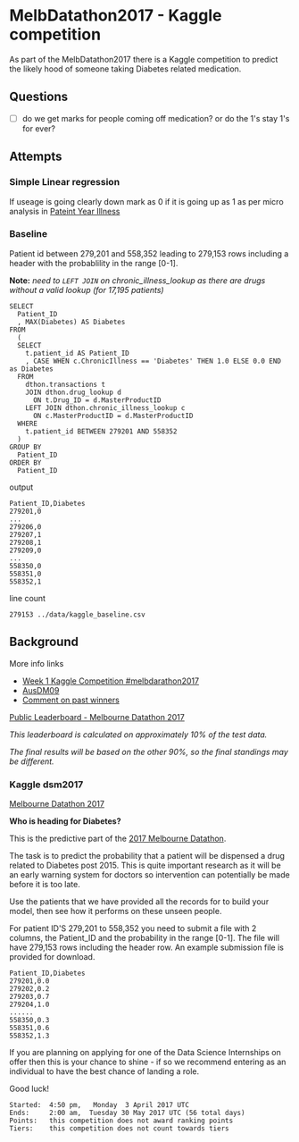 # MelbDatathon2017 - Kaggle competition 

As part of the MelbDatathon2017 there is a Kaggle competition to predict the
likely hood of someone taking Diabetes related medication.

## Questions

- [ ] do we get marks for people coming off medication? or do the 1's stay 1's
  for ever?

## Attempts

### Simple Linear regression

If useage is going clearly down mark as 0 if it is going up as 1 as per micro
analysis in [Pateint Year Illness](kaggle/Patient_Year_Illness.ipynb)

### Baseline

Patient id between 279,201 and 558,352 leading to 279,153 rows including a
header with the probablility in the range [0-1].

**Note:** _need to `LEFT JOIN` on chronic_illness_lookup as there are drugs
          without a valid lookup (for 17,195 patients)_

    SELECT
      Patient_ID
      , MAX(Diabetes) AS Diabetes
    FROM
      (
      SELECT
        t.patient_id AS Patient_ID
        , CASE WHEN c.ChronicIllness == 'Diabetes' THEN 1.0 ELSE 0.0 END as Diabetes
      FROM
        dthon.transactions t
        JOIN dthon.drug_lookup d
          ON t.Drug_ID = d.MasterProductID
        LEFT JOIN dthon.chronic_illness_lookup c
          ON c.MasterProductID = d.MasterProductID
      WHERE
        t.patient_id BETWEEN 279201 AND 558352
      )
    GROUP BY
      Patient_ID
    ORDER BY
      Patient_ID

output

    Patient_ID,Diabetes
    279201,0
    ...
    279206,0
    279207,1
    279208,1
    279209,0
    ...
    558350,0
    558351,0
    558352,1

line count

    279153 ../data/kaggle_baseline.csv

## Background

More info links

  * [Week 1 Kaggle Competition
    #melbdarathon2017](https://chrisdlangton.ghost.io/2017/04/21/week-1-kaggle-competition-melbdarathon2017/)
  * [AusDM09](http://tiberius.biz/ausdm09/index.html#4)
  * [Comment on past
    winners](https://inclass.kaggle.com/c/dsm2017/forums/t/31449/welcome?forumMessageId=174409#post174409)

[Public Leaderboard - Melbourne Datathon 2017](https://inclass.kaggle.com/c/dsm2017/leaderboard)

_This leaderboard is calculated on approximately 10% of the test data._

_The final results will be based on the other 90%, so the final standings may be
different._

### Kaggle dsm2017

[Melbourne Datathon 2017](https://inclass.kaggle.com/c/dsm2017)

**Who is heading for Diabetes?**

This is the predictive part of the [2017 Melbourne
Datathon](http://www.datasciencemelbourne.com/datathon/).

The task is to predict the probability that a patient will be dispensed a drug
related to Diabetes post 2015. This is quite important research as it will be
an early warning system for doctors so intervention can potentially be made
before it is too late.

Use the patients that we have provided all the records for to build your model,
then see how it performs on these unseen people.

For patient ID'S 279,201 to 558,352 you need to submit a file with 2 columns,
the Patient_ID and the probability in the range [0-1]. The file will have
279,153 rows including the header row. An example submission file is provided
for download.

    Patient_ID,Diabetes
    279201,0.0
    279202,0.2
    279203,0.7
    279204,1.0
    ......
    558350,0.3
    558351,0.6
    558352,1.3

If you are planning on applying for one of the Data Science Internships on
offer then this is your chance to shine - if so we recommend entering as an
individual to have the best chance of landing a role.

Good luck!

    Started:  4:50 pm,   Monday  3 April 2017 UTC 
    Ends:     2:00 am,  Tuesday 30 May 2017 UTC (56 total days) 
    Points:   this competition does not award ranking points 
    Tiers:    this competition does not count towards tiers


